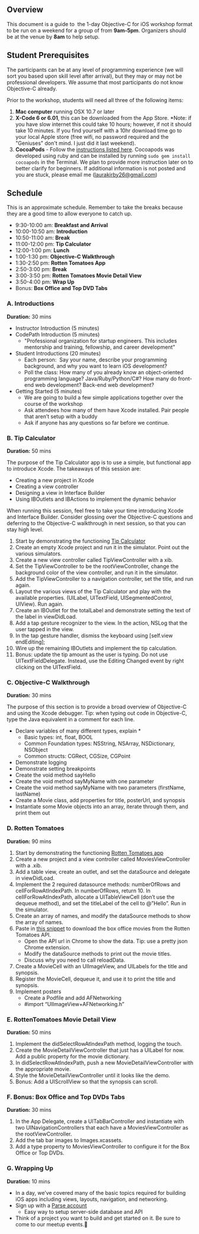 ## Overview

This document is a guide to  the 1-day Objective-C for iOS workshop format to be run on a weekend for a group of  from **9am-5pm**. Organizers should be at the venue by **8am** to help setup.

## Student Prerequisites

The participants can be at any level of programming experience (we will sort you based upon skill level after arrival), but they may or may not be professional developers. We assume that most participants do not know Objective-C already.

Prior to the workshop, students will need all three of the following items: 

1. **Mac computer** running OSX 10.7 or later
2. **X-Code 6 or 6.01**, this can be downloaded from the App Store. *Note: if you have slow internet this could take 10 hours; however, if not it should take 10 minutes. If you find yourself with a 10hr download time go to your local Apple store (free wifi, no password required and the "Geniuses" don't mind. I just did it last weekend).
3. **CocoaPods** - Follow the [instructions listed here](http://guides.cocoapods.org/using/getting-started.html#getting-started). Cocoapods was developed using ruby and can be installed by running `sudo gem install cocoapods` in the Terminal. We plan to provide more instruction later on to better clarify for beginners. If additional information is not posted and you are stuck, please email me (laurakirby26@gmail.com)

<!-- ## Roles-->

<!--In order to run the workshop, we typically recommend 3-4 people helping out. There should be **1-2 instructors** and **1-2 TAs helping out**:-->

<!--* **Instructor** should be leading the session by giving step-by-step instructions and explaining each step and concept as it comes up. Might be completing the app on the projector alongside students. If there are multiple instructors, they might switch off to co-teach between sections of the day.
<!--* **TA** should be acting as support for the attendees circling around them during each step to ensure they don’t get stuck or left too far behind. The TAs should be the “eyes and ears” of the instructors to help adjust the pacing.-->

<!--## Tips-->

<!--* Most important thing is not to follow the schedule but that the group is able to follow along with the material on their computers. This is intended as a hands-on demo so we need to make sure that the majority of students are caught up.-->
<!--* During each scheduled break, TAs and instructors should circle around and check in with each student to get a sense of if they have had any problems keeping up with the previous section.-->
<!--* If certain people get too far behind the group, have them follow along by pairing them with another person sitting next to them who was able to follow along.-->


## Schedule

This is an approximate schedule. Remember to take the breaks because they are a good time to allow everyone to catch up.

* 9:30-10:00 am: **Breakfast and Arrival**
* 10:00-10:50 am: **Introduction**
* 10:50-11:00 am: **Break**
* 11:00-12:00 pm: **Tip Calculator**
* 12:00-1:00 pm: **Lunch**
* 1:00-1:30 pm:	**Objective-C Walkthrough**
* 1:30-2:50 pm:	**Rotten Tomatoes App**
* 2:50-3:00 pm:	**Break**
* 3:00-3:50 pm:	**Rotten Tomatoes Movie Detail View**
* 3:50-4:00 pm:	**Wrap Up**
* Bonus:	**Box Office and Top DVD Tabs**

### A. Introductions

**Duration:** 30 mins

* Instructor Introduction (5 minutes)
* CodePath Introduction (5 minutes)
    * "Professional organization for startup engineers. This includes mentorship and training, fellowship, and career development"
* Student Introductions (20 minutes)
    * Each person:  Say your name, describe your programming background, and why you want to learn iOS development?
    * Poll the class: How many of you already know an object-oriented programming language? Java/Ruby/Python/C#? How many do front-end web development? Back-end web development?
* Getting Started (5 minutes)
    * We are going to build a few simple applications together over the course of the workshop
    * Ask attendees how many of them have Xcode installed. Pair people that aren’t setup with a buddy
    * Ask if anyone has any questions so far before we continue.

### B. Tip Calculator

**Duration:** 50 mins
  
The purpose of the Tip Calculator app is to use a simple, but functional app to introduce Xcode. The takeaways of this session are:

* Creating a new project in Xcode
* Creating a view controller
* Designing a view in Interface Builder
* Using IBOutlets and IBActions to implement the dynamic behavior
  
When running this session, feel free to take your time introducing Xcode and Interface Builder. Consider glossing over the Objective-C questions and deferring to the Objective-C walkthrough in next session, so that you can stay high level.

1. Start by demonstrating the functioning [Tip Calculator](https://github.com/thecodepath/ios_tipster)
1. Create an empty Xcode project and run it in the simulator. Point out the various simulators.
1. Create a new view controller called TipViewController with a xib.
1. Set the TipViewController to be the rootViewController, change the background color of the view controller, and run it in the simulator.
1. Add the TipViewController to a navigation controller, set the title, and run again.
1. Layout the various views of the Tip Calculator and play with the available properties. (UILabel, UITextField, UISegmentedControl, UIView). Run again.
1. Create an IBOutlet for the totalLabel and demonstrate setting the text of the label in viewDidLoad.
1. Add a tap gesture recognizer to the view. In the action, NSLog that the user tapped in the view.
1. In the tap gesture handler, dismiss the keyboard using [self.view endEditing];
1. Wire up the remaining IBOutlets and implement the tip calculation.
1. Bonus: update the tip amount as the user is typing. Do not use UITextFieldDelegate. Instead, use the Editing Changed event by right clicking on the UITextField.

### C. Objective-C Walkthrough

**Duration:**  30 mins

The purpose of this section is to provide a broad overview of Objective-C and using the Xcode debugger. Tip: when typing out code in Objective-C, type the Java equivalent in a comment for each line.

* Declare variables of many different types, explain *
    * Basic types: int, float, BOOL
    * Common Foundation types: NSString, NSArray, NSDictionary, NSObject
    * Common structs: CGRect, CGSize, CGPoint
* Demonstrate logging
* Demonstrate setting breakpoints
* Create the void method sayHello
* Create the void method sayMyName with one parameter
* Create the void method sayMyName with two parameters (firstName, lastName)
* Create a Movie class, add properties for title, posterUrl, and synopsis
* Instantiate some Movie objects into an array, iterate through them, and print them out

### D. Rotten Tomatoes

**Duration:** 90 mins

1. Start by demonstrating the functioning [Rotten Tomatoes app](https://github.com/thecodepath/ios_tomatoes)
1. Create a new project and a view controller called MoviesViewController with a .xib.
1. Add a table view, create an outlet, and set the dataSource and delegate in viewDidLoad.
1. Implement the 2 required datasource methods: numberOfRows and cellForRowAtIndexPath. In numberOfRows, return 10. In cellForRowAtIndexPath, allocate a UITableViewCell (don’t use the dequeue method), and set the titleLabel of the cell to @”Hello”. Run in the simulator.
1. Create an array of names, and modify the dataSource methods to show the array of names.
1. Paste in [this snippet](https://gist.github.com/timothy1ee/8308396) to download the box office movies from the Rotten Tomatoes API.
    * Open the API url in Chrome to show the data. Tip: use a pretty json Chrome extension.
    * Modify the dataSource methods to print out the movie titles.
    * Discuss why you need to call reloadData.
1. Create a MovieCell with an UIImageView, and UILabels for the title and synopsis.
1. Register the MovieCell, dequeue it, and use it to print the title and synopsis.
1. Implement posters
    * Create a Podfile and add AFNetworking
    * #import “UIImageView+AFNetworking.h”

### E. RottenTomatoes Movie Detail View

**Duration:**  50 mins

1. Implement the didSelectRowAtIndexPath method, logging the touch.
1. Create the MovieDetailViewController that just has a UILabel for now. Add a public property for the movie dictionary.
1. In didSelectRowAtIndexPath, push a new MovieDetailViewController with the appropriate movie.
1. Style the MovieDetailViewController until it looks like the demo.
1. Bonus: Add a UIScrollView so that the synopsis can scroll.

### F. Bonus: Box Office and Top DVDs Tabs

**Duration:**  30 mins

1. In the App Delegate, create a UITabBarController and instantiate with two UINavigationControllers that each have a MoviesViewController as the rootViewController.
1. Add the tab bar images to Images.xcassets.
1. Add a type property to MoviesViewController to configure it for the Box Office or Top DVDs.

### G. Wrapping Up

**Duration:** 10 mins

* In a day, we’ve covered many of the basic topics required for building iOS apps including views, layouts, navigation, and networking. 
* Sign up with a [Parse account](https://parse.com/docs/android_guide)
    * Easy way to setup server-side database and API
* Think of a project you want to build and get started on it. Be sure to come to our meetup events.